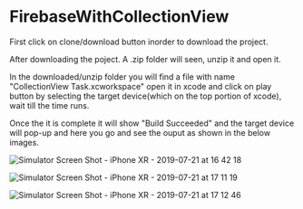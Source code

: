 # FirebaseWithCollectionView

First click on clone/download button inorder to download the project.

After downloading the poject. A .zip folder will seen, unzip it and open it.

In the downloaded/unzip folder you will find a file with name "CollectionView Task.xcworkspace" open it in xcode and
click on play button by selecting the target device(which on the top portion of xcode),
wait till the time runs.

Once the it is complete it will show "Build Succeeded" and the target device will pop-up and here you go and see the ouput as shown in the below images.

![Simulator Screen Shot - iPhone XR - 2019-07-21 at 16 42 18](https://user-images.githubusercontent.com/25897302/61591190-45e2e600-abe1-11e9-822d-e80db916c72f.png)

![Simulator Screen Shot - iPhone XR - 2019-07-21 at 17 11 19](https://user-images.githubusercontent.com/25897302/61591191-45e2e600-abe1-11e9-8e6a-1ded73ba2e7a.png)

![Simulator Screen Shot - iPhone XR - 2019-07-21 at 17 12 46](https://user-images.githubusercontent.com/25897302/61591192-467b7c80-abe1-11e9-8265-fe25c0991495.png)


